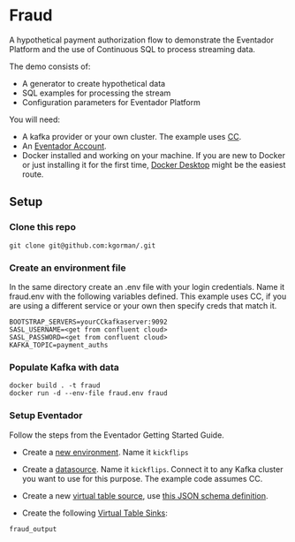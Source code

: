 # Fraud
A hypothetical payment authorization flow to demonstrate the Eventador Platform and the use of Continuous SQL to process streaming data.

The demo consists of:

- A generator to create hypothetical data
- SQL examples for processing the stream
- Configuration parameters for Eventador Platform

You will need:

- A kafka provider or your own cluster. The example uses [CC](https://confluent.cloud/login).
- An [Eventador Account](https://eventador.cloud/register).
- Docker installed and working on your machine. If you are new to Docker or just installing it for the first time, [Docker Desktop](https://www.docker.com/products/docker-desktop) might be the easiest route.

## Setup

### Clone this repo
```
git clone git@github.com:kgorman/.git
```

### Create an environment file
In the same directory create an .env file with your login credentials. Name it fraud.env with the following variables defined. This example uses CC, if you are using a different service or your own then specify creds that match it.
```
BOOTSTRAP_SERVERS=yourCCkafkaserver:9092
SASL_USERNAME=<get from confluent cloud>
SASL_PASSWORD=<get from confluent cloud>
KAFKA_TOPIC=payment_auths
```

### Populate Kafka with data
```
docker build . -t fraud
docker run -d --env-file fraud.env fraud
```

### Setup Eventador
Follow the steps from the Eventador Getting Started Guide.

- Create a [new environment](https://docs.eventador.io/sqlstreambuilder/ssb_getting_started/#1-create-a-cloud-environment). Name it `kickflips`
- Create a [datasource](https://docs.eventador.io/sqlstreambuilder/ssb_getting_started/#2-create-a-data-source). Name it `kickflips`. Connect it to any Kafka cluster you want to use for this purpose. The example code assumes CC.
- Create a new [virtual table source](https://docs.eventador.io/sqlstreambuilder/ssb_getting_started/#3-create-virtual-table-as-a-source), use [this JSON schema definition](/kickflips.json).

- Create the following [Virtual Table Sinks](https://docs.eventador.io/sqlstreambuilder/ssb_getting_started/#4-create-virtual-table-as-a-sink):
```
fraud_output
```
